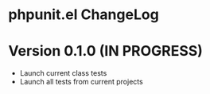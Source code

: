 # phpunit.el ChangeLog

# Version 0.1.0 (IN PROGRESS)

- Launch current class tests
- Launch all tests from current projects
